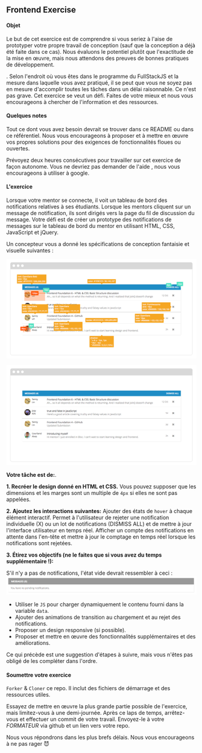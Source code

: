 ## Frontend Exercise
#### Objet
Le but de cet exercice est de comprendre si vous seriez à l'aise de prototyper votre propre travail de conception  (sauf que la conception a déjà été faite dans ce cas). Nous évaluons le potentiel plutôt que l'exactitude de la mise en œuvre, mais nous attendons des preuves de bonnes pratiques de développement.

. Selon l'endroit où vous êtes dans le programme du FullStackJS et la mesure dans laquelle vous avez pratiqué, il se peut que vous ne soyez pas en mesure d'accomplir toutes les tâches dans un délai raisonnable. Ce n'est pas grave. Cet exercice se veut un défi. Faites de votre mieux et nous vous encourageons à chercher de l'information et des ressources.

#### Quelques notes
Tout ce dont vous avez besoin devrait se trouver dans ce README ou dans ce référentiel. Nous vous encourageons à proposer et à mettre en œuvre vos propres solutions pour des exigences de fonctionnalités floues ou ouvertes.

Prévoyez deux heures consécutives pour travailler sur cet exercice de façon autonome. Vous ne devriez pas demander de l'aide ,   nous vous encourageons à utiliser à google.

#### L'exercice
Lorsque votre mentor se connecte, il voit un tableau de bord des notifications relatives à ses étudiants. Lorsque les mentors cliquent sur un message de notification, ils sont dirigés vers la page du fil de discussion du message. Votre défi est de créer un prototype des notifications de messages sur le tableau de bord du mentor en utilisant HTML, CSS, JavaScript et jQuery.

Un concepteur vous a donné les spécifications de conception fantaisie et visuelle suivantes :

![Comp of Message Notifications](prompt/notifications_comp.png)

![Mockup of Message Notifications](prompt/notifications_mock.png)


**Votre tâche est de:**.

**1. Recréer le design donné en HTML et CSS.**
Vous pouvez supposer que les dimensions et les marges sont un multiple de `4px` si elles ne sont pas appelées.

**2. Ajoutez les interactions suivantes:**
Ajouter des états de `hover` à chaque élément interactif.
Permet à l'utilisateur de rejeter une notification individuelle (X) ou un lot de notifications (DISMISS ALL) et de mettre à jour l'interface utilisateur en temps réel.
Afficher un compte des notifications en attente dans l'en-tête et mettre à jour le comptage en temps réel lorsque les notifications sont rejetées.

**3. Étirez vos objectifs (ne le faites que si vous avez du temps supplémentaire !):**

S'il n'y a pas de notifications, l'état vide devrait ressembler à ceci :
 ![Empty Notifications State](prompt/notifications_empty.png)
- Utiliser le `JS` pour charger dynamiquement le contenu fourni dans la variable `data`.
- Ajouter des animations de transition au chargement et au rejet des notifications.
- Proposer un design responsive (si possible).
- Proposer et mettre en œuvre des fonctionnalités supplémentaires et des améliorations.

Ce qui précède est une suggestion d'étapes à suivre, mais vous n'êtes pas obligé de les compléter dans l'ordre. 

#### Soumettre votre exercice
`Forker` & `Cloner` ce repo. Il inclut des fichiers de démarrage et des ressources utiles.

Essayez de mettre en œuvre la plus grande partie possible de l'exercice, mais limitez-vous à une demi-journée. Après ce laps de temps, arrêtez-vous et effectuer un commit de votre travail. Envoyez-le  à votre *FORMATEUR* via github et un lien vers votre repo.

Nous vous répondrons dans les plus brefs délais. Nous vous encourageons à ne pas rager  :smiling_imp:


